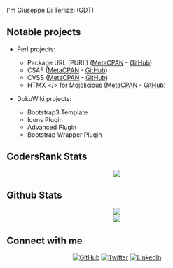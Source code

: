 I'm Giuseppe Di Terlizzi (GDT)

## Notable projects

- Perl projects: 
  - Package URL (PURL) ([MetaCPAN](https://metacpan.org/dist/URI-PackageURL) - [GitHub](https://github.com/giterlizzi/perl-URI-PackageURL))
  - CSAF ([MetaCPAN](https://metacpan.org/dist/CSAF) - [GitHub](https://github.com/giterlizzi/perl-CSAFL))
  - CVSS ([MetaCPAN](https://metacpan.org/dist/CVSS) - [GitHub](https://github.com/giterlizzi/perl-CVSS))
  - HTMX </> for Mojolicious ([MetaCPAN](https://metacpan.org/dist/Mojolicious-Plugin-HTMX) - [GitHub](https://github.com/giterlizzi/perl-Mojolicious-Plugin-HTMX))

- DokuWiki projects:
  - Bootstrap3 Template
  - Icons Plugin
  - Advanced Plugin
  - Bootstrap Wrapper Plugin

## CodersRank Stats

<p align="center">
	<img valign="top" src="https://cr-skills-chart-widget.azurewebsites.net/api/api?username=giterlizzi">
</p>

## Github Stats

<p align="center">
	<img valign="top" src="https://github-readme-stats.vercel.app/api?username=giterlizzi&count_private=true&show_icons=true">
	<br>
	<img valign="top" src="https://github-readme-stats.vercel.app/api/top-langs?username=giterlizzi&layout=compact">
</p>

## Connect with me

<p align="center">
	<a href="https://github.com/giterlizzi"><img src="https://img.shields.io/github/followers/giterlizzi.svg?style=for-the-badge&logo=github&label=GitHub" alt="GitHub"></a>
	<a href="https://twitter.com/DiTerlizziG"><img src="https://img.shields.io/twitter/follow/DiTerlizziG?label=Twitter&style=for-the-badge&logo=x" alt="Twitter"></a>
	<a href="https://www.linkedin.com/in/diterlizzigiuseppe"><img src="https://img.shields.io/badge/linkedin-%231E77B5.svg?&style=for-the-badge&logo=linkedin&logoColor=white" alt="LinkedIn"></a>
</p>
